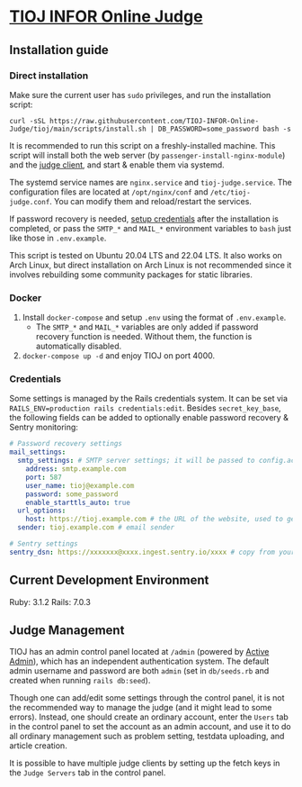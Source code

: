 [TIOJ INFOR Online Judge](http://tioj.ck.tp.edu.tw/)
==

## Installation guide

### Direct installation

Make sure the current user has `sudo` privileges, and run the installation script:

```
curl -sSL https://raw.githubusercontent.com/TIOJ-INFOR-Online-Judge/tioj/main/scripts/install.sh | DB_PASSWORD=some_password bash -s
```

It is recommended to run this script on a freshly-installed machine. This script will install both the web server (by `passenger-install-nginx-module`) and the [judge client](https://github.com/TIOJ-INFOR-Online-Judge/tioj-judge), and start & enable them via systemd.

The systemd service names are `nginx.service` and `tioj-judge.service`. The configuration files are located at `/opt/nginx/conf` and `/etc/tioj-judge.conf`. You can modify them and reload/restart the services.

If password recovery is needed, [setup credentials](#credentials) after the installation is completed, or pass the `SMTP_*` and `MAIL_*` environment variables to `bash` just like those in `.env.example`.

This script is tested on Ubuntu 20.04 LTS and 22.04 LTS. It also works on Arch Linux, but direct installation on Arch Linux is not recommended since it involves rebuilding some community packages for static libraries.

### Docker

1. Install `docker-compose` and setup `.env` using the format of `.env.example`.
    - The `SMTP_*` and `MAIL_*` variables are only added if password recovery function is needed. Without them, the function is automatically disabled.
2. `docker-compose up -d` and enjoy TIOJ on port 4000.

### Credentials

Some settings is managed by the Rails credentials system. It can be set via `RAILS_ENV=production rails credentials:edit`. Besides `secret_key_base`, the following fields can be added to optionally enable password recovery & Sentry monitoring:

```yaml
# Password recovery settings
mail_settings:
  smtp_settings: # SMTP server settings; it will be passed to config.action_mailer.smtp_settings
    address: smtp.example.com
    port: 587
    user_name: tioj@example.com
    password: some_password
    enable_starttls_auto: true
  url_options:
    host: https://tioj.example.com # the URL of the website, used to generate the link in the email
  sender: tioj.example.com # email sender

# Sentry settings
sentry_dsn: https://xxxxxxx@xxxx.ingest.sentry.io/xxxx # copy from your sentry project
```

## Current Development Environment

Ruby: 3.1.2
Rails: 7.0.3

## Judge Management

TIOJ has an admin control panel located at `/admin` (powered by [Active Admin](https://activeadmin.info/)), which has an independent authentication system. The default admin username and password are both `admin` (set in `db/seeds.rb` and created when running `rails db:seed`).

Though one can add/edit some settings through the control panel, it is not the recommended way to manage the judge (and it might lead to some errors). Instead, one should create an ordinary account, enter the `Users` tab in the control panel to set the account as an admin account, and use it to do all ordinary management such as problem setting, testdata uploading, and article creation.

It is possible to have multiple judge clients by setting up the fetch keys in the `Judge Servers` tab in the control panel.
